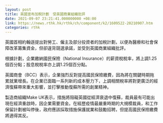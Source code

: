 ```yaml
---
layout: post
title: 英國宣布加稅計劃　受英國商業組織批評
date: 2021-09-07 23:21:41.000000000 +08:00
link: https://news.rthk.hk/rthk/ch/component/k2/1609522-20210907.htm
categories: rthk
---
```


英國首相約翰遜提出對勞工、僱主及部分投資者的加稅計劃，以便為醫療和社會保障改革籌集資金，但卻違背競選承諾，並受到英國商業組織批評。

根據計劃，企業繳納國民保險（National Insurance）的薪資稅稅率，將上調1.25個百分點；股息稅稅率亦上調1.25個百分點。

英國商會（BCC）表示，企業強烈反對提高國民保險繳費，因為將在關鍵時期拖累就業增長。在企業已面臨一系列新的成本壓力下，上調相關稅率將對更廣泛的經濟復蘇帶來重大影響，並打擊推動復蘇所需的創業精神。

製造商組織Make UK表示，措施將阻礙英國從經濟衰退中復蘇，裁員最有可能出現在經濟重啟時，因企業需要資金。在經歷疫情最嚴重時期的大規模裁員，和工作保留計劃被叫停後，政府應該採取措施保護就業和鼓勵招聘，但提高國民保險繳費將適得其反。
